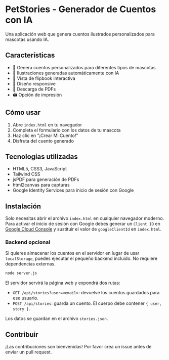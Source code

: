 # PetStories - Generador de Cuentos con IA

Una aplicación web que genera cuentos ilustrados personalizados para mascotas usando IA.

## Características

- 🐾 Genera cuentos personalizados para diferentes tipos de mascotas
- 🎨 Ilustraciones generadas automáticamente con IA
- 📖 Vista de flipbook interactiva
- 📱 Diseño responsive
- 💾 Descarga de PDFs
- 🖨️ Opción de impresión

## Cómo usar

1. Abre `index.html` en tu navegador
2. Completa el formulario con los datos de tu mascota
3. Haz clic en "¡Crear Mi Cuento!"
4. Disfruta del cuento generado

## Tecnologías utilizadas

- HTML5, CSS3, JavaScript
- Tailwind CSS
- jsPDF para generación de PDFs
- html2canvas para capturas
- Google Identity Services para inicio de sesión con Google

## Instalación

Solo necesitas abrir el archivo `index.html` en cualquier navegador moderno.
Para activar el inicio de sesión con Google debes generar un `Client ID` en
[Google Cloud Console](https://console.cloud.google.com/) y sustituir el valor
de `googleClientId` en `index.html`.

### Backend opcional

Si quieres almacenar los cuentos en el servidor en lugar de usar
`localStorage`, puedes ejecutar el pequeño backend incluido. No requiere
dependencias externas.

```bash
node server.js
```

El servidor servirá la página web y expondrá dos rutas:

- `GET /api/stories?user=<email>`: devuelve los cuentos guardados para ese
  usuario.
- `POST /api/stories`: guarda un cuento. El cuerpo debe contener `{ user,
  story }`.

Los datos se guardan en el archivo `stories.json`.

## Contribuir

¡Las contribuciones son bienvenidas! Por favor crea un issue antes de enviar un pull request.
